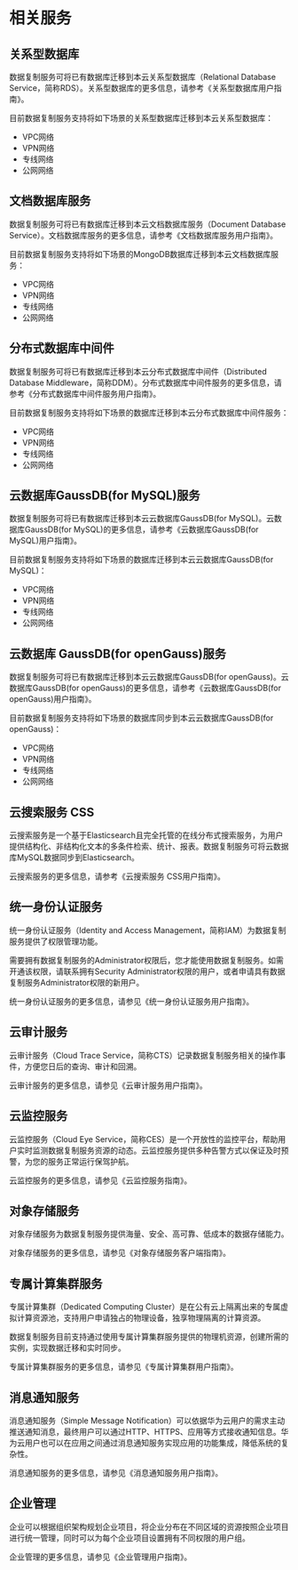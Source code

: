 # 相关服务<a name="drs_01_0004"></a>

## 关系型数据库<a name="section191168144833"></a>

数据复制服务可将已有数据库迁移到本云关系型数据库（Relational Database Service，简称RDS）。关系型数据库的更多信息，请参考《关系型数据库用户指南》。

目前数据复制服务支持将如下场景的关系型数据库迁移到本云关系型数据库：

-   VPC网络
-   VPN网络
-   专线网络
-   公网网络

## 文档数据库服务<a name="section19840420182914"></a>

数据复制服务可将已有数据库迁移到本云文档数据库服务（Document Database Service）。文档数据库服务的更多信息，请参考《文档数据库服务用户指南》。

目前数据复制服务支持将如下场景的MongoDB数据库迁移到本云文档数据库服务：

-   VPC网络
-   VPN网络
-   专线网络
-   公网网络

## 分布式数据库中间件<a name="section1558018347365"></a>

数据复制服务可将已有数据库迁移到本云分布式数据库中间件（Distributed Database Middleware，简称DDM）。分布式数据库中间件服务的更多信息，请参考《分布式数据库中间件服务用户指南》。

目前数据复制服务支持将如下场景的数据库迁移到本云分布式数据库中间件服务：

-   VPC网络
-   VPN网络
-   专线网络
-   公网网络

## 云数据库GaussDB\(for MySQL\)服务<a name="section57371453135210"></a>

数据复制服务可将已有数据库迁移到本云云数据库GaussDB\(for MySQL\)。云数据库GaussDB\(for MySQL\)的更多信息，请参考《云数据库GaussDB\(for MySQL\)用户指南》。

目前数据复制服务支持将如下场景的数据库迁移到本云云数据库GaussDB\(for MySQL\)：

-   VPC网络
-   VPN网络
-   专线网络
-   公网网络

## 云数据库 GaussDB\(for openGauss\)服务<a name="section19001457124318"></a>

数据复制服务可将已有数据库迁移到本云云数据库GaussDB\(for openGauss\)。云数据库GaussDB\(for openGauss\)的更多信息，请参考《云数据库GaussDB\(for openGauss\)用户指南》。

目前数据复制服务支持将如下场景的数据库同步到本云云数据库GaussDB\(for openGauss\)：

-   VPC网络
-   VPN网络
-   专线网络
-   公网网络

## 云搜索服务 CSS<a name="section63949326266"></a>

云搜索服务是一个基于Elasticsearch且完全托管的在线分布式搜索服务，为用户提供结构化、非结构化文本的多条件检索、统计、报表。数据复制服务可将云数据库MySQL数据同步到Elasticsearch。

云搜索服务的更多信息，请参考《云搜索服务 CSS用户指南》。

## 统一身份认证服务<a name="section12747782114445"></a>

统一身份认证服务（Identity and Access Management，简称IAM）为数据复制服务提供了权限管理功能。

需要拥有数据复制服务的Administrator权限后，您才能使用数据复制服务。如需开通该权限，请联系拥有Security Administrator权限的用户，或者申请具有数据复制服务Administrator权限的新用户。

统一身份认证服务的更多信息，请参见《统一身份认证服务用户指南》。

## 云审计服务<a name="section5595621715333"></a>

云审计服务（Cloud Trace Service，简称CTS）记录数据复制服务相关的操作事件，方便您日后的查询、审计和回溯。

云审计服务的更多信息，请参见《云审计服务用户指南》。

## 云监控服务<a name="section5681183318464"></a>

云监控服务（Cloud Eye Service，简称CES）是一个开放性的监控平台，帮助用户实时监测数据复制服务资源的动态。云监控服务提供多种告警方式以保证及时预警，为您的服务正常运行保驾护航。

云监控服务的更多信息，请参见《云监控服务指南》。

## 对象存储服务<a name="section6546135115215"></a>

对象存储服务为数据复制服务提供海量、安全、高可靠、低成本的数据存储能力。

对象存储服务的更多信息，请参见《对象存储服务客户端指南》。

## 专属计算集群服务<a name="section2051315404521"></a>

专属计算集群（Dedicated Computing Cluster）是在公有云上隔离出来的专属虚拟计算资源池，支持用户申请独占的物理设备，独享物理隔离的计算资源。

数据复制服务目前支持通过使用专属计算集群服务提供的物理机资源，创建所需的实例，实现数据迁移和实时同步。

专属计算集群服务的更多信息，请参见《专属计算集群用户指南》。

## 消息通知服务<a name="section1881275714463"></a>

消息通知服务（Simple Message Notification）可以依据华为云用户的需求主动推送通知消息，最终用户可以通过HTTP、HTTPS、应用等方式接收通知信息。华为云用户也可以在应用之间通过消息通知服务实现应用的功能集成，降低系统的复杂性。

消息通知服务的更多信息，请参见《消息通知服务用户指南》。

## 企业管理<a name="section140734853117"></a>

企业可以根据组织架构规划企业项目，将企业分布在不同区域的资源按照企业项目进行统一管理，同时可以为每个企业项目设置拥有不同权限的用户组。

企业管理的更多信息，请参见《企业管理用户指南》。

